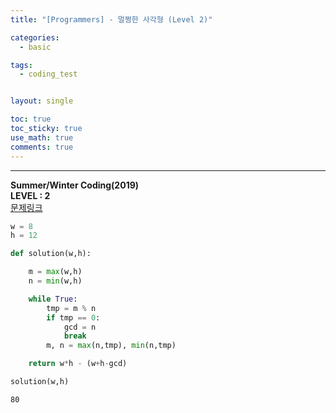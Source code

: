 ```yaml
---
title: "[Programmers] - 멀쩡한 사각형 (Level 2)"

categories:
  - basic

tags:
  - coding_test


layout: single

toc: true
toc_sticky: true
use_math: true
comments: true
---
```


---
**Summer/Winter Coding(2019)**  
**LEVEL : 2**   
[문제링크](https://programmers.co.kr/learn/courses/30/lessons/62048)  


```python
w = 8
h = 12
```


```python
def solution(w,h):

    m = max(w,h)
    n = min(w,h)

    while True:
        tmp = m % n
        if tmp == 0:
            gcd = n
            break
        m, n = max(n,tmp), min(n,tmp)

    return w*h - (w+h-gcd)
```


```python
solution(w,h)
```




    80
